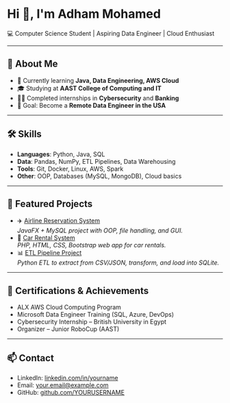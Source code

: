 # Hi 👋, I'm Adham Mohamed
💻 Computer Science Student | Aspiring Data Engineer | Cloud Enthusiast  

---

## 🚀 About Me
- 🌱 Currently learning **Java, Data Engineering, AWS Cloud**
- 🎓 Studying at **AAST College of Computing and IT**
- 👨‍💻 Completed internships in **Cybersecurity** and **Banking**
- 🎯 Goal: Become a **Remote Data Engineer in the USA**

---

## 🛠️ Skills
- **Languages**: Python, Java, SQL
- **Data**: Pandas, NumPy, ETL Pipelines, Data Warehousing
- **Tools**: Git, Docker, Linux, AWS, Spark
- **Other**: OOP, Databases (MySQL, MongoDB), Cloud basics

---

## 📂 Featured Projects
- ✈️ [Airline Reservation System](https://github.com/YOURUSERNAME/airline-reservation)  
  *JavaFX + MySQL project with OOP, file handling, and GUI.*
- 🚗 [Car Rental System](https://github.com/YOURUSERNAME/car-rental)  
  *PHP, HTML, CSS, Bootstrap web app for car rentals.*
- 📊 [ETL Pipeline Project](https://github.com/YOURUSERNAME/etl-pipeline)  
  *Python ETL to extract from CSV/JSON, transform, and load into SQLite.*

---

## 📜 Certifications & Achievements
- ALX AWS Cloud Computing Program
- Microsoft Data Engineer Training (SQL, Azure, DevOps)
- Cybersecurity Internship – British University in Egypt
- Organizer – Junior RoboCup (AAST)

---

## 📫 Contact
- LinkedIn: [linkedin.com/in/yourname](https://linkedin.com/in/yourname)
- Email: your.email@example.com
- GitHub: [github.com/YOURUSERNAME](https://github.com/YOURUSERNAME)
